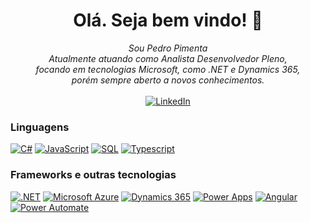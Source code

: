 <!--
### Olá. Seja bem vindo!
-->
<h1 align="center">Olá. Seja bem vindo! 👋</h1>
<p align="center">
  <i>
        Sou Pedro Pimenta<br>
        Atualmente atuando como Analista Desenvolvedor Pleno,<br>
        focando em tecnologias Microsoft, como .NET e Dynamics 365,<br>
        porém sempre aberto a novos conhecimentos.<br>
    </i><br>
    <a href="https://www.linkedin.com/in/pedro-henrique-nunes-pimenta-295127b7/" target="_blank">
        <img src="https://img.shields.io/badge/LinkedIn-blue?style=flat-square&logo=linkedin" alt="LinkedIn">
    </a>
</p>

### Linguagens
[![C#](https://img.shields.io/badge/C%23-black?style=for-the-badge&logo=csharp)](https://github.com/PedroHPepper)
[![JavaScript](https://img.shields.io/badge/javascript-black?style=for-the-badge&logo=javascript)](https://github.com/PedroHPepper)
[![SQL](https://img.shields.io/badge/sqlserver-black?style=for-the-badge&logo=microsoft-sql-server)](https://github.com/PedroHPepper)
[![Typescript](https://img.shields.io/badge/typescript-black?style=for-the-badge&logo=typescript)](https://github.com/PedroHPepper)

### Frameworks e outras tecnologias
[![.NET](https://img.shields.io/badge/.net-black?style=for-the-badge&logo=dotnet)](https://github.com/PedroHPepper)
[![Microsoft Azure](https://img.shields.io/badge/microsoft%20azure-black?style=for-the-badge&logo=microsoftazure)](https://github.com/PedroHPepper)
[![Dynamics 365](https://img.shields.io/badge/dynamics%20365-black?style=for-the-badge&logo=dynamics365)](https://github.com/PedroHPepper)
[![Power Apps](https://img.shields.io/badge/powerapps-black?style=for-the-badge&logo=powerapps)](https://github.com/PedroHPepper)
[![Angular](https://img.shields.io/badge/angular-black?style=for-the-badge&logo=angular)](https://github.com/PedroHPepper)
[![Power Automate](https://img.shields.io/badge/power%20automate-black?style=for-the-badge&logo=powerautomate)](https://github.com/PedroHPepper)

<!--
**PeterPepper/PeterPepper** is a ✨ _special_ ✨ repository because its `README.md` (this file) appears on your GitHub profile.

Here are some ideas to get you started:

- 🔭 I’m currently working on ...
- 🌱 I’m currently learning ...
- 👯 I’m looking to collaborate on ...
- 🤔 I’m looking for help with ...
- 💬 Ask me about ...
- 📫 How to reach me: ...
- 😄 Pronouns: ...
- ⚡ Fun fact: ...
-->
